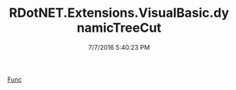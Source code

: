﻿---
title: RDotNET.Extensions.VisualBasic.dynamicTreeCut
date: 7/7/2016 5:40:23 PM
---

[Func](T-RDotNET.Extensions.VisualBasic.dynamicTreeCut.Func.html)
